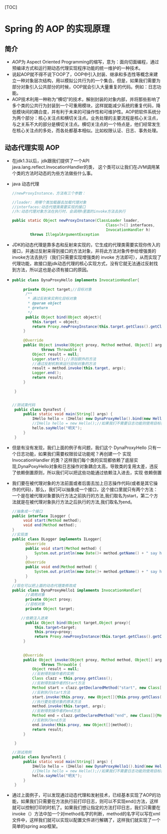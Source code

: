 [TOC]

#  Spring 的 AOP 的实现原理

## 简介

* *AOP*为 Aspect Oriented Programming的缩写，意为：面向切面编程，通过预编译方式和运行期动态代理实现程序功能的统一维护的一种技术。
* 说起AOP就不得不说下OOP了，OOP中引入封装、继承和多态性等概念来建立一种对象层次结构，用以模拟公共行为的一个集合。但是，如果我们需要为部分对象引入公共部分的时候，OOP就会引入大量重复的代码。例如：日志功能。
* AOP技术利用一种称为“横切”的技术，解剖封装的对象内部，并将那些影响了多个类的公共行为封装到一个可重用模块，这样就能减少系统的重复代码，降低模块间的耦合度，并有利于未来的可操作性和可维护性。AOP把软件系统分为两个部分：核心关注点和横切关注点。业务处理的主要流程是核心关注点，与之关系不大的部分是横切关注点。横切关注点的一个特点是，他们经常发生在核心关注点的多处，而各处都基本相似。比如权限认证、日志、事务处理。

## 动态代理实现 AOP

* 在jdk1.3以后，jdk跟我们提供了一个API java.lang.reflect.InvocationHandler的类， 这个类可以让我们在JVM调用某个类的方法时动态的为些方法做些什么事。

* java 动态代理

  ~~~java
  //newProxyInstance，方法有三个参数：
  
  //loader: 用哪个类加载器去加载代理对象
  //interfaces:动态代理类需要实现的接口
  //h:动态代理对象方法在执行时，会调用h里面的invoke方法去执行
  
  public static Object newProxyInstance(ClassLoader loader,
                                            Class<?>[] interfaces,
                                            InvocationHandler h)
          throws IllegalArgumentException
  ~~~

* JDK的动态代理是靠多态和反射来实现的，它生成的代理类需要实现你传入的接口，并通过反射来得到接口的方法对象，并将此方法对象传参给增强类的invoke方法去执行（我们只需要实现增强类的 invoke 方法即可），从而实现了代理功能，故接口是jdk动态代理的核心实现方式，没有它就无法通过反射找到方法，所以这也是必须有接口的原因。

* ~~~java
  public class DynaProxyHello implements InvocationHandler{
        
       private Object target;//目标对象
        /**
         * 通过反射来实例化目标对象
         * @param object
         * @return
         */
        public Object bind(Object object){
           this.target = object;
           return Proxy.newProxyInstance(this.target.getClass().getClassLoader(), this.target.getClass().getInterfaces(), this);
       }
       
       @Override
       public Object invoke(Object proxy, Method method, Object[] args)
               throws Throwable {
           Object result = null;
           Logger.start();//添加额外的方法
           //通过反射机制来运行目标对象的方法
           result = method.invoke(this.target, args);
           Logger.end();
           return result;
       }
       
   }
  ~~~

  ~~~java
  
  //测试类代码
   public class DynaTest {
       public static void main(String[] args) {
           IHello hello = (IHello) new DynaProxyHello().bind(new Hello());//如果我们需要日志功能，则使用代理类
           //IHello hello = new Hello();//如果我们不需要日志功能则使用目标类
           hello.sayHello("明天");
       }
   }
  ~~~

* 但是有没有发现，我们上面的例子有问题，我们这个 DynaProxyHello 只有一个日志功能，如果我们需要权限验证功能呢？再创建一个 实现 InvocationHandler 的类？这样我们每个类的实现都依赖了底层实现,DynaPoxyHello对象和日志操作对象耦合太高，导致类的复用太差，违反了依赖倒置原则，所以我们可以把这些功能通过依赖注入进去，实现 依赖倒置

* 我们要在被代理对象的方法前面或者后面去加上日志操作代码(或者是其它操作的代码)，那么，我们可以抽象成一个接口，这个接口里就只有两个方法：一个是在被代理对象要执行方法之前执行的方法,我们取名为start，第二个方法就是在被代理对象执行方法之后执行的方法,我们取名为end。

  ~~~java
  //抽象成一个接口
  public interface ILogger {
       void start(Method method);
       void end(Method method);
  }
  //实现类
  public class DLogger implements ILogger{
        @Override
        public void start(Method method) {
            System.out.println(new Date()+ method.getName() + " say hello start...");
        }
        @Override
        public void end(Method method) {
            System.out.println(new Date()+ method.getName() + " say hello end");
        }
   }
  //现在可以把上面的动态代理类修改成
  public class DynaProxyHello1 implements InvocationHandler{
        //调用对象
        private Object proxy;
        //目标对象
        private Object target;
        
      //依赖注入进来
        public Object bind(Object target,Object proxy){
            this.target=target;
            this.proxy=proxy;
            return Proxy.newProxyInstance(this.target.getClass().getClassLoader(), this.target.getClass().getInterfaces(), this);
       }
       
       
       @Override
       public Object invoke(Object proxy, Method method, Object[] args)
               throws Throwable {
           Object result = null;
           //反射得到操作者的实例
           Class clazz = this.proxy.getClass();
           //反射得到操作者的Start方法
           Method start = clazz.getDeclaredMethod("start", new Class[]{Method.class});
           //反射执行start方法
           start.invoke(this.proxy, new Object[]{this.proxy.getClass()});
           //执行要处理对象的原本方法
           method.invoke(this.target, args);
           //反射得到操作者的end方法
           Method end = clazz.getDeclaredMethod("end", new Class[]{Method.class});
           //反射执行end方法
           end.invoke(this.proxy, new Object[]{method});
           return result;
       }
       
   }
  ~~~

  ~~~java
  //测试用例
  public class DynaTest1 {
       public static void main(String[] args) {
           IHello hello = (IHello) new DynaProxyHello1().bind(new Hello(),new DLogger());//如果我们需要日志功能，则使用代理类，把需要代理的对象和需要的功能对象注入进去
           //IHello hello = new Hello();//如果我们不需要日志功能则使用目标类
           hello.sayHello("明天");
       }
   }
  
  ~~~

* 通过上面例子，可以发现通过动态代理和发射技术，已经基本实现了AOP的功能，如果我们只需要在方法执行前打印日志，则可以不实现end()方法，这样就可以控制打印的时机了。如果我们想让指定的方法打印日志，我们只需要在invoke（）方法中加一个对method名字的判断，method的名字可以写在xml文件中，这样我们就可以实现以配置文件进行解耦了，这样我们就实现了一个简单的spring aop框架。